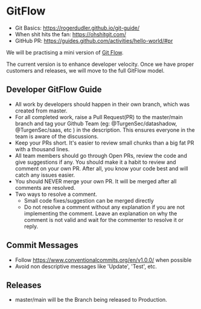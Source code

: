 # GitFlow

- Git Basics: https://rogerdudler.github.io/git-guide/
- When shit hits the fan: https://ohshitgit.com/
- GitHub PR: https://guides.github.com/activities/hello-world/#pr

We will be practising a mini version of [Git Flow](https://datasift.github.io/gitflow/IntroducingGitFlow.html).

The current version is to enhance developer velocity. Once we have proper customers and releases, we will move to the full GitFlow model.

## Developer GitFlow Guide

- All work by developers should happen in their own branch, which was created from master.
- For all completed work, raise a Pull Request(PR) to the master/main branch and tag your Github Team (eg: @TurgenSec/datashadow, @TurgenSec/saas, etc ) in the description. This ensures everyone in the team is aware of the discussions.
- Keep your PRs short. It's easier to review small chunks than a big fat PR with a thousand lines.
- All team members should go through Open PRs, review the code and give suggestions if any. You should make it a habit to review and comment on your own PR. After all, you know your code best and will catch any issues easier.
- You should NEVER merge your own PR. It will be merged after all comments are resolved.
- Two ways to resolve a comment.
  - Small code fixes/suggestion can be merged directly
  - Do not resolve a comment without any explanation if you are not implementing the comment. Leave an explanation on why the comment is not valid and wait for the commenter to resolve it or reply. 

## Commit Messages

- Follow https://www.conventionalcommits.org/en/v1.0.0/ when possible
- Avoid non descriptive messages like 'Update', 'Test', etc.

## Releases

- master/main will be the Branch being released to Production.

